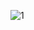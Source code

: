 ![1](https://user-images.githubusercontent.com/6335562/212818897-187ccc74-ca57-4179-82a7-39325666a495.JPG)
